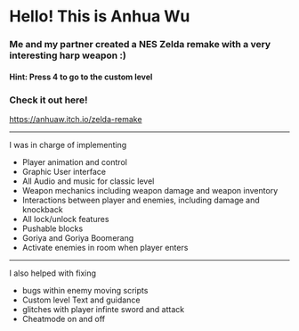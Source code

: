 # Hello! This is Anhua Wu
### Me and my partner created a NES Zelda remake with a very interesting harp weapon :)
#### Hint: Press 4 to go to the custom level
### Check it out here!
https://anhuaw.itch.io/zelda-remake

----
I was in charge of implementing
- Player animation and control
- Graphic User interface
- All Audio and music for classic level
- Weapon mechanics including weapon damage and weapon inventory
- Interactions between player and enemies, including damage and knockback
- All lock/unlock features
- Pushable blocks
- Goriya and Goriya Boomerang
- Activate enemies in room when player enters

---

I also helped with fixing 
- bugs within enemy moving scripts
- Custom level Text and guidance
- glitches with player infinte sword and attack
- Cheatmode on and off
